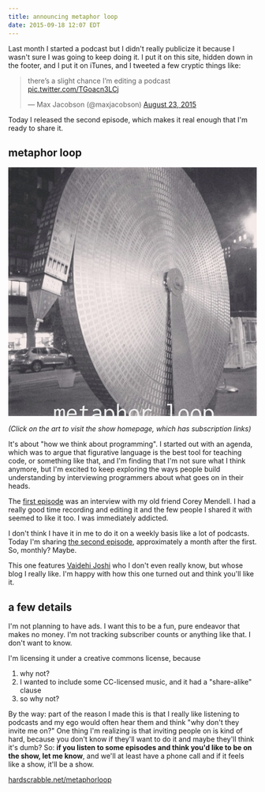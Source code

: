 ```yaml
---
title: announcing metaphor loop
date: 2015-09-18 12:07 EDT
---
```


Last month I started a podcast but I didn't really publicize it because I wasn't
sure I was going to keep doing it. I put it on this site, hidden down in the
footer, and I put it on iTunes, and I tweeted a few cryptic things like:

<blockquote class="twitter-tweet" lang="en">
  <p lang="en" dir="ltr">
    there’s a slight chance I’m editing a podcast
    <a href="http://t.co/TGoacn3LCj">pic.twitter.com/TGoacn3LCj</a>
  </p>
  &mdash; Max Jacobson (@maxjacobson)
  <a href="https://twitter.com/maxjacobson/status/635488531251601409">
    August 23, 2015
  </a>
</blockquote>

Today I released the second episode, which makes it real enough that I'm ready
to share it.

## metaphor loop

[![metaphor loop](/img/metaphorloop.png)](/metaphorloop)

*(Click on the art to visit the show homepage, which has subscription links)*

It's about "how we think about programming". I started out with an agenda,
which was to argue that figurative language is the best tool for teaching code,
or something like that, and I'm finding that I'm not sure what I think anymore,
but I'm excited to keep exploring the ways people build understanding by
interviewing programmers about what goes on in their heads.

The [first episode][first] was an interview with my old friend Corey Mendell. I
had a really good time recording and editing it and the few people I shared it
with seemed to like it too. I was immediately addicted.

[first]: /metaphorloop/1

I don't think I have it in me to do it on a weekly basis like a lot of podcasts.
Today I'm sharing [the second episode][second], approximately a month after the
first. So, monthly? Maybe.

[second]: /metaphorloop/2

This one features [Vaidehi Joshi](http://vaidehijoshi.github.io/) who I don't
even really know, but whose blog I really like. I'm happy with how this one
turned out and think you'll like it.

## a few details

I'm not planning to have ads. I want this to be a fun, pure endeavor that makes
no money. I'm not tracking subscriber counts or anything like that. I don't
want to know.

I'm licensing it under a creative commons license, because

1. why not?
1. I wanted to include some CC-licensed music, and it had a "share-alike" clause
1. so why not?

By the way: part of the reason I made this is that I really like listening to
podcasts and my ego would often hear them and think "why don't they invite me
on?" One thing I'm realizing is that inviting people on is kind of hard,
because you don't know if they'll want to do it and maybe they'll think it's
dumb? So: **if you listen to some episodes and think you'd like to be on the
show, let me know**, and we'll at least have a phone call and if it feels like
a show, it'll be a show.

[hardscrabble.net/metaphorloop](https://hardscrabble.net/metaphorloop)
